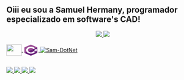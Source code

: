 ## Oiii eu sou a Samuel Hermany, programador especializado em software's CAD!

<div align="center">
  <a href="https://github.com/rafaballerini">
  <img height="180em" src="https://github-readme-stats.vercel.app/api?username=samuelhermany&show_icons=true&theme=dracula&include_all_commits=true&count_private=true"/>
  <img height="180em" src="https://github-readme-stats.vercel.app/api/top-langs/?username=samuelhermany&layout=compact&langs_count=7&theme=dracula"/>
</div>
<div style="display: inline_block"><br>
  <img align="center" lt="Sam-SqlServer" height="30" width="40" src="https://cdn.jsdelivr.net/gh/devicons/devicon/icons/microsoftsqlserver/microsoftsqlserver-plain.svg"/>   
  <img align="center" alt="Sm-Csharp" height="30" width="40" src="https://raw.githubusercontent.com/devicons/devicon/master/icons/csharp/csharp-original.svg"/>
  <img align="center" alt="Sam-DotNet" height="30" width="40" src="https://cdn.jsdelivr.net/gh/devicons/devicon/icons/dot-net/dot-net-original-wordmark.svg"/>  
</div>
  
  ##
 
<div> 
  <a href="https://www.youtube.com/channel/UC-qovvHdEIIe3M3ZR9ZC1SQ" target="_blank">
    <img src="https://img.shields.io/badge/YouTube-FF0000?style=for-the-badge&logo=youtube&logoColor=white" target="_blank">
  </a>
  <a href="https://www.instagram.com/samuelhermany/" target="_blank">
    <img src="https://img.shields.io/badge/-Instagram-%23E4405F?style=for-the-badge&logo=instagram&logoColor=white" target="_blank">
  </a> 	
  <a href = "mailto:samuelhermany1012@gmail.com">
    <img src="https://img.shields.io/badge/-Gmail-%23333?style=for-the-badge&logo=gmail&logoColor=white" target="_blank">
  </a>
  <a href="https://www.linkedin.com/in/samuel-hermany-50ba5660" target="_blank"><img src="https://img.shields.io/badge/-LinkedIn-%230077B5?style=for-the-badge&logo=linkedin&logoColor=white" target="_blank"></a>  
</div>
